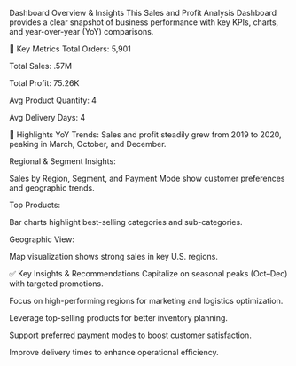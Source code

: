 Dashboard Overview & Insights
This Sales and Profit Analysis Dashboard provides a clear snapshot of business performance with key KPIs, charts, and year-over-year (YoY) comparisons.

🔹 Key Metrics
Total Orders: 5,901

Total Sales: .57M

Total Profit: 75.26K

Avg Product Quantity: 4

Avg Delivery Days: 4

🔹 Highlights
YoY Trends: Sales and profit steadily grew from 2019 to 2020, peaking in March, October, and December.

Regional & Segment Insights:

Sales by Region, Segment, and Payment Mode show customer preferences and geographic trends.

Top Products:

Bar charts highlight best-selling categories and sub-categories.

Geographic View:

Map visualization shows strong sales in key U.S. regions.

✅ Key Insights & Recommendations
Capitalize on seasonal peaks (Oct–Dec) with targeted promotions.

Focus on high-performing regions for marketing and logistics optimization.

Leverage top-selling products for better inventory planning.

Support preferred payment modes to boost customer satisfaction.

Improve delivery times to enhance operational efficiency.
